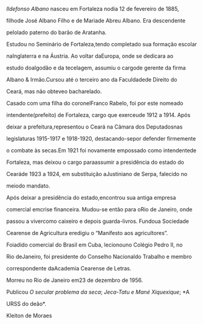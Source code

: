 

*Ildefonso Albano* nasceu em Fortaleza nodia 12 de fevereiro de 1885,

filhode José Albano Filho e de Mariade Abreu Albano. Era descendente

pelolado paterno do barão de Aratanha.



Estudou no Seminário de Fortaleza,tendo completado sua formação escolar

naInglaterra e na Áustria. Ao voltar daEuropa, onde se dedicara ao

estudo doalgodão e da tecelagem, assumiu o cargode gerente da firma

Albano & Irmão.Cursou até o terceiro ano da Faculdadede Direito do

Ceará, mas não obteveo bacharelado.



Casado com uma filha do coronelFranco Rabelo, foi por este nomeado

intendente(prefeito) de Fortaleza, cargo que exerceude 1912 a 1914. Após

deixar a prefeitura,representou o Ceará na Câmara dos Deputadosnas

legislaturas 1915-1917 e 1918-1920, destacando-sepor defender firmemente

o combate às secas.Em 1921 foi novamente empossado como intendentede

Fortaleza, mas deixou o cargo paraassumir a presidência do estado do

Cearáde 1923 a 1924, em substituição aJustiniano de Serpa, falecido no

meiodo mandato.



Após deixar a presidência do estado,encontrou sua antiga empresa

comercial emcrise financeira. Mudou-se então para oRio de Janeiro, onde

passou a vivercomo caixeiro e depois guarda-livros. Fundoua Sociedade

Cearense de Agricultura eredigiu o “Manifesto aos agricultores”.

Foiadido comercial do Brasil em Cuba, lecionouno Colégio Pedro II, no

Rio deJaneiro, foi presidente do Conselho Nacionaldo Trabalho e membro

correspondente daAcademia Cearense de Letras.



Morreu no Rio de Janeiro em23 de dezembro de 1956.



Publicou *O secular problema da seca*; *Jeca-Tatu e Mané Xiquexique*; *A

URSS do deão*.



Kleiton de Moraes



